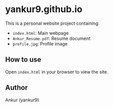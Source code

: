 # yankur9.github.io

This is a personal website project containing:
- `index.html`: Main webpage
- `Ankur_Resume.pdf`: Resume document
- `profile.jpg`: Profile image

## How to use
Open `index.html` in your browser to view the site.

## Author
Ankur (yankur9)
